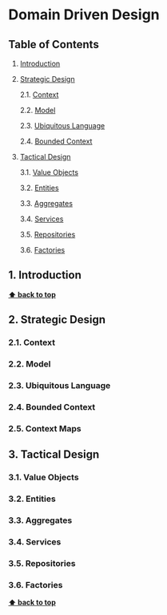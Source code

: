 
# Domain Driven Design

## Table of Contents
1. [Introduction](#introduction)
2. [Strategic Design](#strategic-design)

	2.1. [Context](#context)
	
	2.2. [Model](#model)
	
	2.3. [Ubiquitous Language](#ubiquitous-language)
	
	2.4. [Bounded Context](#bounded-context)
	
3. [Tactical Design](#tactical-design)

	3.1. [Value Objects](#value-objects)
	
	3.2. [Entities](#entities)
	
	3.3. [Aggregates](#aggregates)
	
	3.4. [Services](#services)
	
	3.5. [Repositories](#repositories)
	
	3.6. [Factories](#factories)


## 1. Introduction



**[⬆ back to top](#table-of-contents)**

## 2. Strategic Design



### 2.1. Context

### 2.2. Model

### 2.3. Ubiquitous Language

### 2.4. Bounded Context

### 2.5. Context Maps


## 3. Tactical Design

### 3.1. Value Objects

### 3.2. Entities

### 3.3. Aggregates

### 3.4. Services

### 3.5. Repositories

### 3.6. Factories

**[⬆ back to top](#table-of-contents)**

